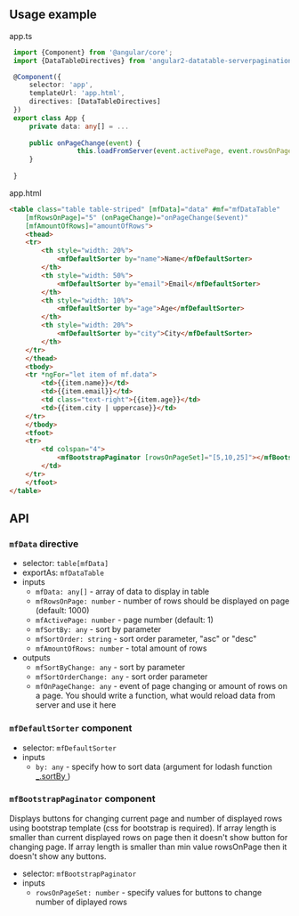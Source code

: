 ## Usage example

app.ts
```typescript
 import {Component} from '@angular/core';
 import {DataTableDirectives} from 'angular2-datatable-serverpagination-old/datatable';

 @Component({
     selector: 'app',
     templateUrl: 'app.html',
     directives: [DataTableDirectives]
 })
 export class App {
     private data: any[] = ...
     
     public onPageChange(event) {
                 this.loadFromServer(event.activePage, event.rowsOnPage);
     }
         
 }
```

app.html
```html
<table class="table table-striped" [mfData]="data" #mf="mfDataTable" 
    [mfRowsOnPage]="5" (onPageChange)="onPageChange($event)" 
    [mfAmountOfRows]="amountOfRows">
    <thead>
    <tr>
        <th style="width: 20%">
            <mfDefaultSorter by="name">Name</mfDefaultSorter>
        </th>
        <th style="width: 50%">
            <mfDefaultSorter by="email">Email</mfDefaultSorter>
        </th>
        <th style="width: 10%">
            <mfDefaultSorter by="age">Age</mfDefaultSorter>
        </th>
        <th style="width: 20%">
            <mfDefaultSorter by="city">City</mfDefaultSorter>
        </th>
    </tr>
    </thead>
    <tbody>
    <tr *ngFor="let item of mf.data">
        <td>{{item.name}}</td>
        <td>{{item.email}}</td>
        <td class="text-right">{{item.age}}</td>
        <td>{{item.city | uppercase}}</td>
    </tr>
    </tbody>
    <tfoot>
    <tr>
        <td colspan="4">
            <mfBootstrapPaginator [rowsOnPageSet]="[5,10,25]"></mfBootstrapPaginator>
        </td>
    </tr>
    </tfoot>
</table>
```

## API

### `mfData` directive

 - selector: `table[mfData]`
 - exportAs: `mfDataTable`
 - inputs
   - `mfData: any[]` - array of data to display in table
   - `mfRowsOnPage: number` - number of rows should be displayed on page (default: 1000)
   - `mfActivePage: number` - page number (default: 1)
   - `mfSortBy: any` - sort by parameter
   - `mfSortOrder: string` - sort order parameter, "asc" or "desc"
   - `mfAmountOfRows: number` - total amount of rows
 - outputs
   - `mfSortByChange: any` - sort by parameter
   - `mfSortOrderChange: any` - sort order parameter
   - `mfOnPageChange: any` - event of page changing or amount of rows on a page. You should write a function, what would reload data from server and use it here

### `mfDefaultSorter` component

 - selector: `mfDefaultSorter`
 - inputs
   - `by: any` - specify how to sort data (argument for lodash function [_.sortBy ](https://lodash.com/docs#sortBy))

### `mfBootstrapPaginator` component
Displays buttons for changing current page and number of displayed rows using bootstrap template (css for bootstrap is required). If array length is smaller than current displayed rows on page then it doesn't show button for changing page. If array length is smaller than min value rowsOnPage then it doesn't show any buttons.

 - selector: `mfBootstrapPaginator`
 - inputs
   - `rowsOnPageSet: number` - specify values for buttons to change number of diplayed rows
